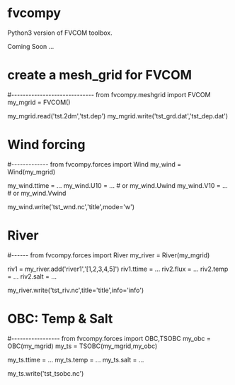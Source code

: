 # fvcompy
Python3 version of FVCOM toolbox.

Coming Soon ...

# create a mesh_grid for FVCOM
#-----------------------------
from fvcompy.meshgrid import FVCOM
my_mgrid = FVCOM()

my_mgrid.read('tst.2dm','tst.dep')
my_mgrid.write('tst_grd.dat','tst_dep.dat')


# Wind forcing
#-------------
from fvcompy.forces import Wind
my_wind = Wind(my_mgrid)

my_wind.ttime = ...
my_wind.U10 = ...  # or my_wind.Uwind
my_wind.V10 = ...  # or my_wind.Vwind

my_wind.write('tst_wnd.nc','title',mode='w')

# River
#------
from fvcompy.forces import River
my_river = River(my_mgrid)

riv1 = my_river.add('river1','[1,2,3,4,5]')
riv1.ttime = ...
riv2.flux = ...
riv2.temp = ...
riv2.salt = ...

my_river.write('tst_riv.nc',title='title',info='info')

# OBC: Temp & Salt
#-----------------
from fvcompy.forces import OBC,TSOBC
my_obc = OBC(my_mgrid)
my_ts = TSOBC(my_mgrid,my_obc)

my_ts.ttime = ...
my_ts.temp = ...
my_ts.salt = ...

my_ts.write('tst_tsobc.nc')

